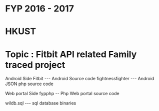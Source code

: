 # FYP 2016  -  2017 
# HKUST
# Topic : Fitbit API related Family traced project



Android Side
Fitbit --- Android Source code
fightnessfighter --- Android JSON php source code

Web portal Side
fypphp -- Php Web portal source code

wildb.sql --- sql database binaries
